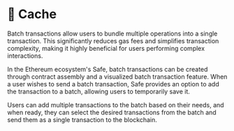 # 💼 Cache

Batch transactions allow users to bundle multiple operations into a single transaction. This significantly reduces gas fees and simplifies transaction complexity, making it highly beneficial for users performing complex interactions.&#x20;

In the Ethereum ecosystem's Safe, batch transactions can be created through contract assembly and a visualized batch transaction feature. When a user wishes to send a batch transaction, Safe provides an option to add the transaction to a batch, allowing users to temporarily save it.&#x20;

Users can add multiple transactions to the batch based on their needs, and when ready, they can select the desired transactions from the batch and send them as a single transaction to the blockchain.
